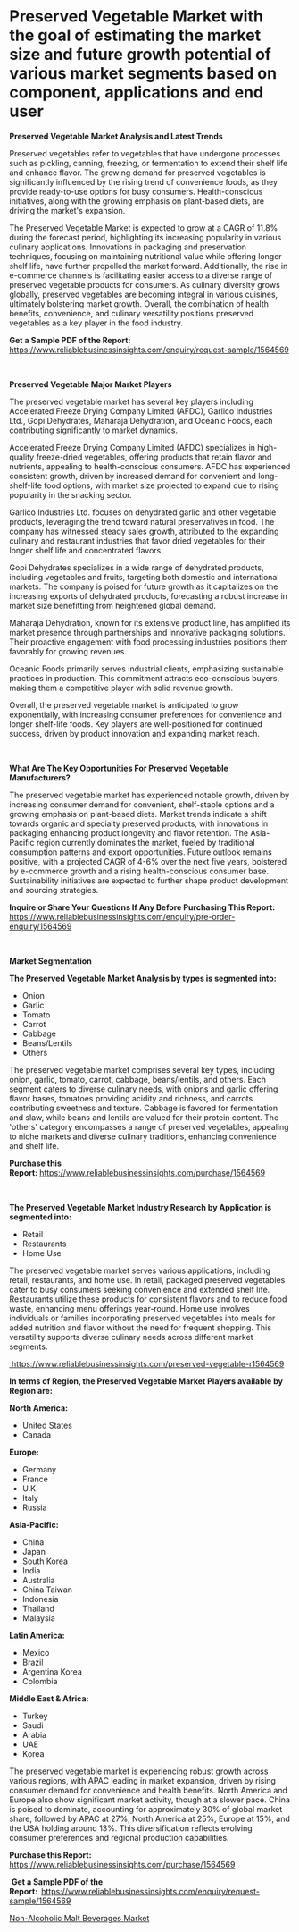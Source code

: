 <p><h1>Preserved Vegetable Market with the goal of estimating the market size and future growth potential of various market segments based on component, applications and end user</h1></p><p><strong>Preserved Vegetable Market Analysis and Latest Trends</strong></p>
<p><p>Preserved vegetables refer to vegetables that have undergone processes such as pickling, canning, freezing, or fermentation to extend their shelf life and enhance flavor. The growing demand for preserved vegetables is significantly influenced by the rising trend of convenience foods, as they provide ready-to-use options for busy consumers. Health-conscious initiatives, along with the growing emphasis on plant-based diets, are driving the market's expansion.</p><p>The Preserved Vegetable Market is expected to grow at a CAGR of 11.8% during the forecast period, highlighting its increasing popularity in various culinary applications. Innovations in packaging and preservation techniques, focusing on maintaining nutritional value while offering longer shelf life, have further propelled the market forward. Additionally, the rise in e-commerce channels is facilitating easier access to a diverse range of preserved vegetable products for consumers. As culinary diversity grows globally, preserved vegetables are becoming integral in various cuisines, ultimately bolstering market growth. Overall, the combination of health benefits, convenience, and culinary versatility positions preserved vegetables as a key player in the food industry.</p></p>
<p><strong>Get a Sample PDF of the Report:&nbsp;</strong> <a href="https://www.reliablebusinessinsights.com/enquiry/request-sample/1564569?utm_campaign=2445&utm_medium=2&utm_source=Github&utm_content=ia&utm_term=14022025&utm_id=preserved-vegetable">https://www.reliablebusinessinsights.com/enquiry/request-sample/1564569</a></p>
<p>&nbsp;</p>
<p><strong>Preserved Vegetable Major Market Players</strong></p>
<p><p>The preserved vegetable market has several key players including Accelerated Freeze Drying Company Limited (AFDC), Garlico Industries Ltd., Gopi Dehydrates, Maharaja Dehydration, and Oceanic Foods, each contributing significantly to market dynamics.</p><p>Accelerated Freeze Drying Company Limited (AFDC) specializes in high-quality freeze-dried vegetables, offering products that retain flavor and nutrients, appealing to health-conscious consumers. AFDC has experienced consistent growth, driven by increased demand for convenient and long-shelf-life food options, with market size projected to expand due to rising popularity in the snacking sector.</p><p>Garlico Industries Ltd. focuses on dehydrated garlic and other vegetable products, leveraging the trend toward natural preservatives in food. The company has witnessed steady sales growth, attributed to the expanding culinary and restaurant industries that favor dried vegetables for their longer shelf life and concentrated flavors.</p><p>Gopi Dehydrates specializes in a wide range of dehydrated products, including vegetables and fruits, targeting both domestic and international markets. The company is poised for future growth as it capitalizes on the increasing exports of dehydrated products, forecasting a robust increase in market size benefitting from heightened global demand.</p><p>Maharaja Dehydration, known for its extensive product line, has amplified its market presence through partnerships and innovative packaging solutions. Their proactive engagement with food processing industries positions them favorably for growing revenues.</p><p>Oceanic Foods primarily serves industrial clients, emphasizing sustainable practices in production. This commitment attracts eco-conscious buyers, making them a competitive player with solid revenue growth.</p><p>Overall, the preserved vegetable market is anticipated to grow exponentially, with increasing consumer preferences for convenience and longer shelf-life foods. Key players are well-positioned for continued success, driven by product innovation and expanding market reach.</p></p>
<p>&nbsp;</p>
<p><strong>What Are The Key Opportunities For Preserved Vegetable Manufacturers?</strong></p>
<p><p>The preserved vegetable market has experienced notable growth, driven by increasing consumer demand for convenient, shelf-stable options and a growing emphasis on plant-based diets. Market trends indicate a shift towards organic and specialty preserved products, with innovations in packaging enhancing product longevity and flavor retention. The Asia-Pacific region currently dominates the market, fueled by traditional consumption patterns and export opportunities. Future outlook remains positive, with a projected CAGR of 4-6% over the next five years, bolstered by e-commerce growth and a rising health-conscious consumer base. Sustainability initiatives are expected to further shape product development and sourcing strategies.</p></p>
<p><strong>Inquire or Share Your Questions If Any Before Purchasing This Report:</strong> <a href="https://www.reliablebusinessinsights.com/enquiry/pre-order-enquiry/1564569?utm_campaign=2445&utm_medium=2&utm_source=Github&utm_content=ia&utm_term=14022025&utm_id=preserved-vegetable">https://www.reliablebusinessinsights.com/enquiry/pre-order-enquiry/1564569</a></p>
<p>&nbsp;</p>
<p><strong>Market Segmentation</strong></p>
<p><strong>The Preserved Vegetable Market Analysis by types is segmented into:</strong></p>
<p><ul><li>Onion</li><li>Garlic</li><li>Tomato</li><li>Carrot</li><li>Cabbage</li><li>Beans/Lentils</li><li>Others</li></ul></p>
<p><p>The preserved vegetable market comprises several key types, including onion, garlic, tomato, carrot, cabbage, beans/lentils, and others. Each segment caters to diverse culinary needs, with onions and garlic offering flavor bases, tomatoes providing acidity and richness, and carrots contributing sweetness and texture. Cabbage is favored for fermentation and slaw, while beans and lentils are valued for their protein content. The 'others' category encompasses a range of preserved vegetables, appealing to niche markets and diverse culinary traditions, enhancing convenience and shelf life.</p></p>
<p><strong>Purchase this Report:&nbsp;</strong><a href="https://www.reliablebusinessinsights.com/purchase/1564569?utm_campaign=2445&utm_medium=2&utm_source=Github&utm_content=ia&utm_term=14022025&utm_id=preserved-vegetable">https://www.reliablebusinessinsights.com/purchase/1564569</a></p>
<p>&nbsp;</p>
<p><strong>The Preserved Vegetable Market Industry Research by Application is segmented into:</strong></p>
<p><ul><li>Retail</li><li>Restaurants</li><li>Home Use</li></ul></p>
<p><p>The preserved vegetable market serves various applications, including retail, restaurants, and home use. In retail, packaged preserved vegetables cater to busy consumers seeking convenience and extended shelf life. Restaurants utilize these products for consistent flavors and to reduce food waste, enhancing menu offerings year-round. Home use involves individuals or families incorporating preserved vegetables into meals for added nutrition and flavor without the need for frequent shopping. This versatility supports diverse culinary needs across different market segments.</p></p>
<p><a href="https://www.reliablebusinessinsights.com/preserved-vegetable-r1564569?utm_campaign=2445&utm_medium=2&utm_source=Github&utm_content=ia&utm_term=14022025&utm_id=preserved-vegetable">&nbsp;https://www.reliablebusinessinsights.com/preserved-vegetable-r1564569</a></p>
<p><strong>In terms of Region, the Preserved Vegetable Market Players available by Region are:</strong></p>
<p>
    <p> <strong> North America: </strong>
        <ul>
            <li>United States</li>
            <li>Canada</li>
        </ul>
        </p> 
    <p> <strong> Europe: </strong>
        <ul>
            <li>Germany</li>
            <li>France</li>
            <li>U.K.</li>
            <li>Italy</li>
            <li>Russia</li>
        </ul>
        </p> 
    <p> <strong> Asia-Pacific: </strong>
        <ul>
            <li>China</li>
            <li>Japan</li>
            <li>South Korea</li>
            <li>India</li>
            <li>Australia</li>
            <li>China Taiwan</li>
            <li>Indonesia</li>
            <li>Thailand</li>
            <li>Malaysia</li>
        </ul>
        </p> 
    <p> <strong> Latin America: </strong>
        <ul>
            <li>Mexico</li>
            <li>Brazil</li>
            <li>Argentina Korea</li>
            <li>Colombia</li>
        </ul>
        </p> 
    <p> <strong> Middle East & Africa: </strong>
        <ul>
            <li>Turkey</li>
            <li>Saudi</li>
            <li>Arabia</li>
            <li>UAE</li>
            <li>Korea</li>
        </ul>
    </p>
    </p>
<p><p>The preserved vegetable market is experiencing robust growth across various regions, with APAC leading in market expansion, driven by rising consumer demand for convenience and health benefits. North America and Europe also show significant market activity, though at a slower pace. China is poised to dominate, accounting for approximately 30% of global market share, followed by APAC at 27%, North America at 25%, Europe at 15%, and the USA holding around 13%. This diversification reflects evolving consumer preferences and regional production capabilities.</p></p>
<p><strong>Purchase this Report: </strong><a href="https://www.reliablebusinessinsights.com/purchase/1564569?utm_campaign=2445&utm_medium=2&utm_source=Github&utm_content=ia&utm_term=14022025&utm_id=preserved-vegetable">https://www.reliablebusinessinsights.com/purchase/1564569</a></p>
<p>&nbsp;<strong>Get a Sample PDF of the Report:&nbsp;&nbsp;</strong><a href="https://www.reliablebusinessinsights.com/enquiry/request-sample/1564569?utm_campaign=2445&utm_medium=2&utm_source=Github&utm_content=ia&utm_term=14022025&utm_id=preserved-vegetable">https://www.reliablebusinessinsights.com/enquiry/request-sample/1564569</a></p>
<p><strong></strong></p>
<p><p><a href="https://github.com/domoniqueluoma76/Market-Research-Report-List-1/blob/main/non-alcoholic-malt-beverages-market.md?utm_campaign=2445&utm_medium=2&utm_source=Github&utm_content=ia&utm_term=14022025&utm_id=preserved-vegetable">Non-Alcoholic Malt Beverages Market</a></p></p>